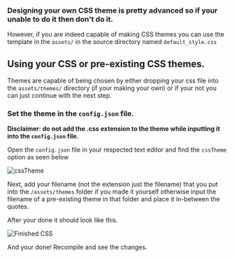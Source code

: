 ### Designing your own CSS theme is pretty advanced so if your unable to do it then don't do it.
However, if you are indeed capable of making CSS themes you can use the template in the `assets/` in the source directory named `default_style.css`

## Using your CSS or pre-existing CSS themes.
Themes are capable of being chosen by either dropping your css file into the `assets/themes/` directory (if your making your own) or if your not you can just continue with the next step.

### Set the theme in the `config.json` file.
**Disclaimer: do not add the .css extension to the theme while inputting it into the `config.json` file.**

Open the `config.json` file in your respected text editor and find the `cssTheme` option as seen below

![cssTheme](https://i.imgur.com/HFxNifm.png)

Next, add your filename (not the extension just the filename) that you put into the `/assets/themes` folder if you made it yourself otherwise input the filename of a pre-existing theme in that folder and place it in-between the quotes.

After your done it should look like this.

![Finished CSS](https://i.imgur.com/XzO1xnV.png)

And your done! Recompile and see the changes.